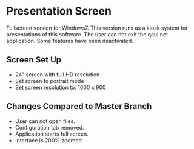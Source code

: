 Presentation Screen
===================

Fullscreen version for Windows7. This version runs as a kiosk system for presentations of 
this software. The user can not exit the qaul.net application. Some features have been
deactivated.


Screen Set Up
--------------

* 24" screen with full HD resolution
* Set screen to portrait mode
* Set screen resolution to: 1600 x 900


Changes Compared to Master Branch
----------------------------------

* User can not open files.
* Configuration tab removed.
* Application starts full screen.
* Interface is 200% zoomed
